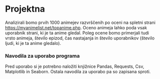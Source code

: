 # Projektna
Analizirali bomo prvih 1000 animejev razvrščenih po oceni na spletni strani https://myanimelist.net/topanime.php.
Oceno animeja lahko poda vsak uporabnik strani, ki je ta anime gledal.
Poleg ocene bomo primerjali tudi vrsto animeja, število epizod, čas nastajanja in število uporabnikov (število ljudi, ki je ta anime gledalo).
### Navodila za uporabo programa
Pred uporabo si je potrebno naložiti knjižnice Pandas, Requests, Csv, Matplotlib in Seaborn.
Ostala navodila za uporabo pa so zapisana sproti.
